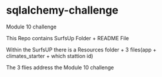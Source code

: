 # sqlalchemy-challenge
Module 10 challenge

This Repo contains SurfsUp Folder + README File

Within the SurfsUP there is a Resources folder + 3 files(app + climates_starter + which stattion id)

The 3 flies address the Module 10 challenge
